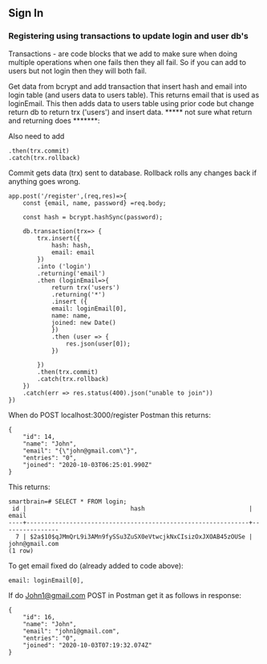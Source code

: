 ## Sign In ##

### Registering using transactions to update login and user db's ###
 
Transactions - are code blocks that we add to make sure when doing multiple operations when one fails then they all fail. 
So if you can add to users but not login then they will both fail.

Get data from bcrypt and add transaction that insert hash and email into login table (and users data to users table). This returns email that is used as loginEmail. This then adds data to users table using prior code but change return db to return trx ('users') and insert data. ***** not sure what return and returning does *******: 

Also need to add 
```
.then(trx.commit)
.catch(trx.rollback)
```

Commit gets data (trx) sent to database.
Rollback rolls any changes back if anything goes wrong.

```
app.post('/register',(req,res)=>{
	const {email, name, password} =req.body;

	const hash = bcrypt.hashSync(password);

	db.transaction(trx=> {
		trx.insert({
			hash: hash,
			email: email
		})
		.into ('login')
		.returning('email')
		.then (loginEmail=>{
			return trx('users')
			.returning('*')
			.insert ({
			email: loginEmail[0],
			name: name,
			joined: new Date()
			})
			.then (user => {
				res.json(user[0]);
			})	

		})
		.then(trx.commit)
		.catch(trx.rollback)
	})
	.catch(err => res.status(400).json("unable to join"))
})

```
When do POST localhost:3000/register Postman this returns:
```
{
    "id": 14,
    "name": "John",
    "email": "{\"john@gmail.com\"}",
    "entries": "0",
    "joined": "2020-10-03T06:25:01.990Z"
}
```
This returns: 
```
smartbrain=# SELECT * FROM login;
 id |                             hash                             |     email
----+--------------------------------------------------------------+----------------
  7 | $2a$10$qJMmQrL9i3AMn9fySSu3ZuSX0eVtwcjkNxCIsizOxJXOAB45zOUSe | john@gmail.com
(1 row)
```
To get email fixed do (already added to code above): 
```
email: loginEmail[0],
```
If do John1@gmail.com POST in Postman get it as follows in response:
```
{
    "id": 16,
    "name": "John",
    "email": "john1@gmail.com",
    "entries": "0",
    "joined": "2020-10-03T07:19:32.074Z"
}
```
